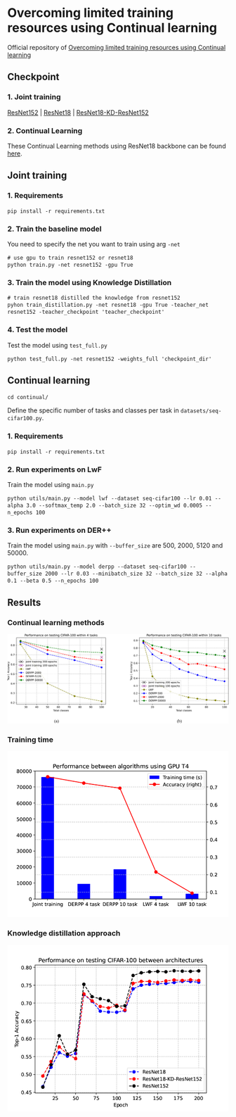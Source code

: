 # Overcoming limited training resources using Continual learning

Official repository of [Overcoming limited training resources using Continual learning](https://drive.google.com/file/d/1lJvIE7s-jQ7ejPeO3tbp9oLcPdgPYrWi/view?usp=sharing)

## Checkpoint
### 1. Joint training
[ResNet152](https://drive.google.com/drive/folders/1-6clW17ZCWbbG6rSpyl8oNAt9ZCgF1Xm?usp=sharing) | [ResNet18](https://drive.google.com/drive/folders/1mH4I2_F4wul8iPmzslvs0C5SnK4E2bqJ?usp=sharing) | [ResNet18-KD-ResNet152](https://drive.google.com/drive/folders/12S8qqI0az9xWQvMT3CtPotOsituyUyju?usp=sharing)

### 2. Continual Learning
These Continual Learning methods using ResNet18 backbone can be found [here](https://drive.google.com/drive/folders/1eRNhJXb_bgUCshyqcaz1hlN5uqqKLSxA?usp=sharing).

## Joint training

### 1. Requirements
```
pip install -r requirements.txt
```

### 2. Train the baseline model
You need to specify the net you want to train using arg `-net`

```
# use gpu to train resnet152 or resnet18
python train.py -net resnet152 -gpu True
```

### 3. Train the model using Knowledge Distillation
```
# train resnet18 distilled the knowledge from resnet152
pyhon train_distillation.py -net resnet18 -gpu True -teacher_net resnet152 -teacher_checkpoint 'teacher_checkpoint'
```

### 4. Test the model
Test the model using `test_full.py`
```
python test_full.py -net resnet152 -weights_full 'checkpoint_dir'
```

## Continual learning
```
cd continual/
```
Define the specific number of tasks and classes per task in `datasets/seq-cifar100.py`.

### 1. Requirements
```
pip install -r requirements.txt
```

### 2. Run experiments on LwF
Train the model using `main.py`
```
python utils/main.py --model lwf --dataset seq-cifar100 --lr 0.01 --alpha 3.0 --softmax_temp 2.0 --batch_size 32 --optim_wd 0.0005 --n_epochs 100
```

### 3. Run experiments on DER++
Train the model using `main.py` with `--buffer_size` are 500, 2000, 5120 and 50000.
```
python utils/main.py --model derpp --dataset seq-cifar100 --buffer_size 2000 --lr 0.03 --minibatch_size 32 --batch_size 32 --alpha 0.1 --beta 0.5 --n_epochs 100
```

## Results


### Continual learning methods
<p align="center">
  <img src="figure/cl_acc.png" alt="cl_acc">
</p>

### Training time
<p align="center">
  <img src="figure/time.png" alt="time">
</p>

### Knowledge distillation approach
<p align="center">
  <img src="figure/resnet_acc.png" alt="kd">
</p>




